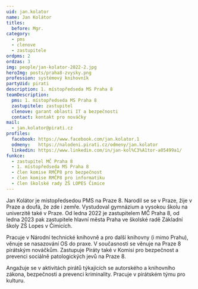 ```yaml
---
uid: jan.kolator
name: Jan Kolátor
titles:
  before: Mgr.
category:
  - pms
  - clenove
  - zastupitele
ordpms: 2
ordzas: 3
img: people/jan-kolator-2022-2.jpg
heroImg: posts/praha8-zvysky.png
profession: systémový knihovník
partyUid: pirati
description: 1. místopředseda MS Praha 8
teamDescription:
  pms: 1. místopředseda MS Praha 8
  zastupitele: zastupitel
  clenove: garant oblasti IT a bezpečnosti
  contact: kontakt pro nováčky
mail:
  - jan.kolator@pirati.cz
profiles:
  facebook: https://www.facebook.com/jan.kolator.1
  odmeny:   https://nalodeni.pirati.cz/odmeny/jan.kolator
  linkedin: https://www.linkedin.com/in/jan-kol%C3%A1tor-a05499a1/
funkce:
  - zastupitel MČ Praha 8
  - 1. místopředseda MS Praha 8
  - člen komise RMČP8 pro bezpečnost
  - člen komise RMČP8 pro informatiku
  - člen školské rady ZŠ LOPES Čimice
---
```


Jan Kolátor je místopředsedou PMS na Praze 8. Narodil se se v Praze, žije v Praze a doufá, že zde i zemře. Vystudoval gymnázium a vysokou školu na univerzitě také v Praze. Od ledna 2022 je zastupitelem MČ Praha 8, od ledna 2023 pak zastupitele hlavní města Praha ve školské radě Základní školy ZŠ Lopes v Čimicích.

Pracuje v Národní technické knihovně a pro další knihovny (i mimo Prahu), věnuje se nasazování OS do praxe. V současnosti se věnuje na Praze 8 pirátským nováčkům. Zastupuje Piráty také v Komisi pro bezpečnost a prevenci sociálně patologických jevů na Praze 8.

Angažuje se v aktivitách pirátů týkajících se autorského a knihovního zákona, bezpečnosti a prevenci kriminality. Pracuje v pirátském týmu pro kulturu.
